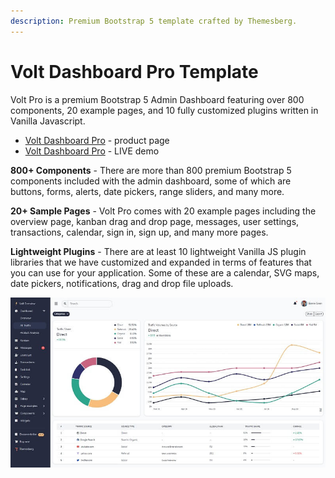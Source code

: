 ```yaml
---
description: Premium Bootstrap 5 template crafted by Themesberg.
---
```


# Volt Dashboard Pro Template

Volt Pro is a premium Bootstrap 5 Admin Dashboard featuring over 800 components, 20 example pages, and 10 fully customized plugins written in Vanilla Javascript.

* [Volt Dashboard Pro](https://themesberg.com/product/admin-dashboard/volt-premium-bootstrap-5-dashboard) - product page
* [Volt Dashboard Pro](https://demo.themesberg.com/volt-pro/) - LIVE demo

**800+ Components** - There are more than 800 premium Bootstrap 5 components included with the admin dashboard, some of which are buttons, forms, alerts, date pickers, range sliders, and many more.

**20+ Sample Pages** - Volt Pro comes with 20 example pages including the overview page, kanban drag and drop page, messages, user settings, transactions, calendar, sign in, sign up, and many more pages.

**Lightweight Plugins** - There are at least 10 lightweight Vanilla JS plugin libraries that we have customized and expanded in terms of features that you can use for your application. Some of these are a calendar, SVG maps, date pickers, notifications, drag and drop file uploads.

![Volt PRO - Premium Bootstrap Template.](../../.gitbook/assets/docs-volt-pro-screen.jpg)
